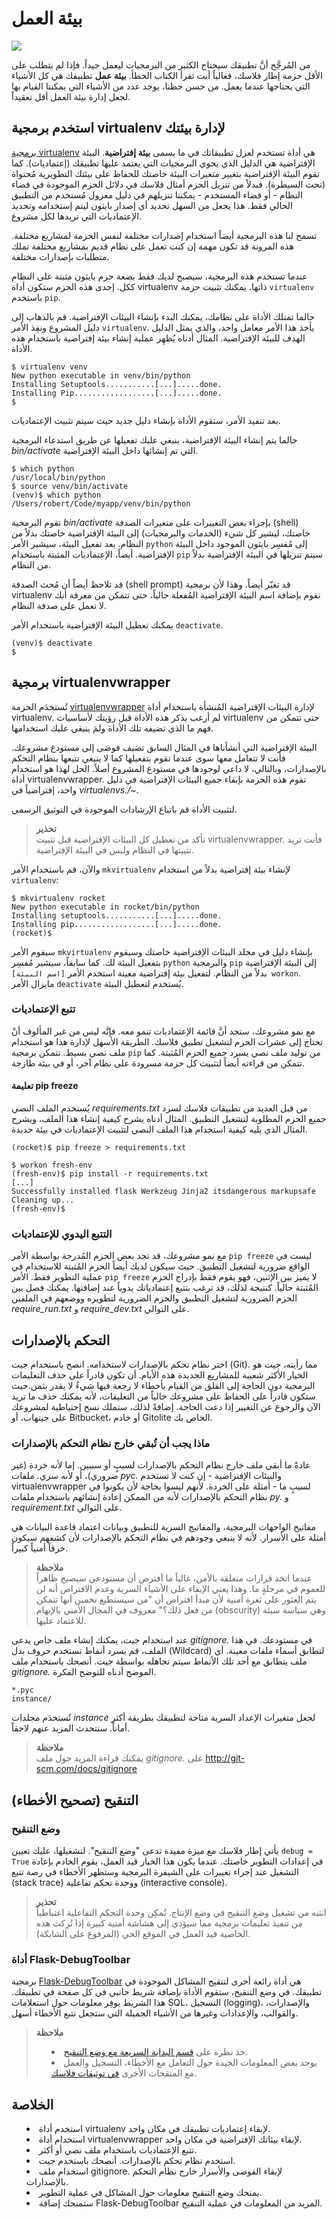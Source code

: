 # بيئة العمل

<img src='../images/environment.png' />

من المُرجَّح أنَّ تطبيقك سيحتاج الكثير من البرمجيات ليعمل جيداً. فإذا لم يتطلب على الأقل حزمة إطار فلاسك، فغالباً أنت تقرأ الكتاب الخطأ. **بيئة عمل** تطبيقك هي كل الأشياء التي يحتاجها عندما يعمل. من حسن حظنا، يوجد عدد من الأشياء التي يمكننا القيام بها لجعل إدارة بيئة العمل أقل تعقيداً.

## استخدم برمجية virtualenv لإدارة بيئتك

[برمجية virtualenv](http://www.virtualenv.org/en/latest/) هي أداة تستخدم لعزل تطبيقاتك في ما يسمى **بيئة إفتراضية**. البيئة الإفتراضية هي الدليل الذي يحوي البرمجيات التي يعتمد عليها تطبيقك (إعتماديات). كما تقوم البيئة الإفتراضية بتغيير متغيرات البيئة خاصتك للحفاظ على بيئتك التطويرية مُحتواة (تحت السيطرة). فبدلاً من تنزيل الحزم أمثال فلاسك في دلائل الحزم الموجودة في فضاء النظام - أو فضاء المستخدم - يمكننا تنزيلهم في دليل معزول مُستخدم من التطبيق الحالي فقط. هذا يجعل من السهل تحديد أي إصدار بايثون ليتم إستخدامه وتحديد الإعتماديات التي نريدها لكل مشروع.

تسمح لنا هذه البرمجية أيضاً استخدام إصدارات مختلفة لنفس الحزمة لمشاريع مختلفة. هذه المرونة قد تكون مهمة إن كنت تعمل على نظام قديم بمشاريع مختلفة تملك متطلبات بإصدارات مختلفة.

عندما تستخدم هذه البرمجية، سيصبح لديك فقط بضعة حزم بايثون مثبتة على النظام ككل. إحدى هذه الحزم ستكون أداة virtualenv ذاتها. يمكنك تثبيت حزمة `virtualenv` باستخدم `pip`.

حالما تمتلك الأداة على نظامك، يمكنك البدء بإنشاء البيئات الإفتراضية. قم بالذهاب إلى دليل المشروع ونفِذ الأمر `virtualenv`. يأخذ هذا الأمر معامل واحد، والذي يمثل الدليل الهدف للبيئة الإفتراضية. المثال أدناه يُظهِر عملية إنشاء بيئة إفتراضية باستخدام هذه الأداة.

```
$ virtualenv venv
New python executable in venv/bin/python
Installing Setuptools...........[...].....done.
Installing Pip..................[...].....done.
$
```

بعد تنفيذ الأمر، ستقوم الأداة بإنشاء دليل جديد حيث سيتم تثبيت الإعتماديات.

حالما يتم إنشاء البيئة الإفتراضية، ينبغي عليك تفعيلها عن طريق استدعاء البرمجية *bin/activate* التي تم إنشائها داخل البيئة الإفتراضية.

```
$ which python
/usr/local/bin/python
$ source venv/bin/activate
(venv)$ which python
/Users/robert/Code/myapp/venv/bin/python
```

تقوم البرمجية *bin/activate* بإجراء بعض التغييرات على متغيرات الصدفة (shell) خاصتك، ليشير كل شيء (الخدمات والبرمجيات) إلى البيئة الإفتراضية خاصتك بدلاً من النظام. بعد تفعيل البيئة، سيشير الأمر `python` إلى مُفسِر بايثون الموجود داخل البيئة الإفتراضية. أيضاً، الإعتماديات المثبتة باستخدام `pip` سيتم تنزيلها في البيئة الإفتراضية بدلاً من النظام.

قد تلاحظ أيضاً أن مُحث الصدفة (shell prompt) قد تغيّر أيضاً. وهذا لأن برمجية virtualenv تقوم بإضافة اسم البيئة الإفتراضية المُفعلة حالياً، حتى تتمكن من معرفة أنك لا تعمل على صدفة النظام.

يمكنك تعطيل البيئة الإفتراضية باستخدام الأمر `deactivate`.

```
(venv)$ deactivate
$
```

## برمجية virtualenvwrapper

تُستخدَم الحزمة [virtualenvwrapper](http://virtualenvwrapper.readthedocs.org/en/latest/) لإدارة البيئات الإفتراضية المُنشأة باستخدام أداة virtualenv. لم أرغب بذكر هذه الأداة قبل رؤيتك لأساسيات virtualenv حتى تتمكن من فهم ما الذي تضيفه تلك الأداة ولمَ ينبغي عليك استخدامها.

البيئة الإفتراضية التي أنشأناها في المثال السابق تضيف فوضى إلى مستودع مشروعك. فأنت لا تتعامل معها سوى عندما تقوم بتفعيلها كما لا ينبغي تتبعها بنظام التحكم بالإصدارات، وبالتالي، لا داعي لوجودها في مستودع المشروع أصلاً. الحل لهذا هو استخدام أداة virtualenvwrapper. تقوم هذه الحزمة بإبقاء جميع البيئات الإفتراضية في دليل واحد، إفتراضياً في *virtualenvs./~*.

لتثبيت الأداة قم باتباع الإرشادات الموجودة في التوثيق الرسمي.

<blockquote>
<b>تحذير</b><br/>
تأكد من تعطيل كل البيئات الإفتراضية قبل تثبيت virtualenvwrapper. فأنت تريد تثبيتها في النظام وليس في البيئة الإفتراضية.
</blockquote>

والآن، قم باستخدام الأمر `mkvirtualenv` لإنشاء بيئة إفتراضية بدلاً من استخدام `virtualenv`:

```
$ mkvirtualenv rocket
New python executable in rocket/bin/python
Installing setuptools...........[...].....done.
Installing pip..................[...].....done.
(rocket)$
```

سيقوم الأمر `mkvirtualenv` بإنشاء دليل في مجلد البيئات الإفتراضية خاصتك وسيقوم بتفعيل البيئة لك. كما سابقاً، سيشير مُفسِر `python` والبرمجية `pip` إلى البيئة الإفتراضية بدلاً من النظام. لتفعيل بيئة إفتراضية معينة استخدم الأمر `[اسم البيئة] workon`. مايزال الأمر `deactivate` يُستخدم لتعطيل البيئة.

### تتبع الإعتماديات

مع نمو مشروعك، ستجد أنَّ قائمة الإعتماديات تنمو معه. فإنَّه ليس من غير المألوف أنْ تحتاج إلى عشرات الحزم لتشغيل تطبيق فلاسك. الطريقة الأسهل لإدارة هذا هو استخدام ملف نصي بسيط. تتمكن برمجية `pip` من توليد ملف نصي يسرد جميع الحزم المُثبتة. كما تتمكن من قراءته أيضاً لتثبيت كل حزمة مسرودة على نظام آخر، أو في بيئة طازجة.

#### تعليمة pip freeze

يُستخدم الملف النصي *requirements.txt* من قبل العديد من تطبيقات فلاسك لسرد جميع الحزم المطلوبة لتشغيل التطبيق. المثال أدناه يشرح كيفية إنشاء هذا الملف، ويشرح المثال الذي يليه كيفية استخدام هذا الملف النصي لتثبيت الإعتماديات في بيئة جديدة.

```
(rocket)$ pip freeze > requirements.txt
```

```
$ workon fresh-env
(fresh-env)$ pip install -r requirements.txt
[...]
Successfully installed flask Werkzeug Jinja2 itsdangerous markupsafe
Cleaning up...
(fresh-env)$
```

### التتبع اليدوي للإعتماديات

مع نمو مشروعك، قد تجد بعض الحزم المُدرجة بواسطة الأمر `pip freeze` ليست في الواقع ضرورية لتشغيل التطبيق. حيث سيكون لديك أيضاً الحزم المُثبتة للاستخدام في عملية التطوير فقط. الأمر `pip freeze` لا يميز بين الإثنين، فهو يقوم فقط بإدراج الحزم المُثبتة حالياً. كنتيجة لذلك، قد ترغب بتتبع إعتمادياتك يدوياً عند إضافتها. يمكنك فصل بين الحزم الضرورية لتشغيل التطبيق والحزم الضرورية لتطويره ووضعهم في الملفين *require_run.txt* و *require_dev.txt* على التوالي.

## التحكم بالإصدارات

اختر نظام تحكم بالإصدارات لاستخدامه. انصح باستخدام جيت (Git). مما رأيته، جيت هو الخيار الأكثر شعبية للمشاريع الجديدة هذه الأيام. أن تكون قادراً على حذف التعليمات البرمجية دون الحاجة إلى القلق من القيام بأخطاء لا رجعة فيها شيءٌ لا يقدر بثمن.حيث ستكون قادراً على الحفاظ على مشروعك خالياً من التعليقات، لأنه يمكنك حذف ما تريد الآن والرجوع عن التغيير إذا دعت الحاجة. إضافةً لذلك، ستملك نسخ إحتياطية لمشروعك على جيتهاب، أو Bitbucket، أو خادم Gitolite الخاص بك.

### ماذا يجب أن تُبقي خارج نظام التحكم بالإصدارات

عادةً ما أبقي ملف خارج نظام التحكم بالإصدارات لسببٍ أو سببين. إما لأنه خردة (غير ضروري)، أو لأنه سري. ملفات *pyc.* والبيئات الإفتراضية - إن كنت لا تستخدم virtualenvwrapper لسببٍ ما - أمثلة على الخردة. لأنهم ليسوا بحاجة ﻷن يكونوا في نظام التحكم بالإصدارات لأنه من الممكن إعادة إنشائهم باستخدام ملفات *py.* و *requirement.txt* على التوالي.

مفاتيح الواجهات البرمجية، والمفاتيح السرية للتطبيق وبيانات اعتماد قاعدة البيانات هي أمثلة على الأسرار. لأنه لا ينبغي وجودهم في نظام التحكم بالإصدارات لأن كشفهم سيكون خرقاً أمنياً كبيراً.

<blockquote>
<b>ملاحظة</b><br/>
عندما اتخد قرارات متعلقة بالأمن، غالباً ما أفترض أن مستودعي سيصبح ظاهراً للعموم في مرحلةٍ ما. وهذا يعني الإبقاء على الأشياء السرية وعدم الافتراض أنه لن يتم العثور على ثغرة أمنية ﻷن مبدأ افتراض أن "من سيستطيع تخمين أنها تتمكن من فعل ذلك؟" معروف في المجال الأمني بالإبهام (obscurity) وهي سياسة سيئة للاعتماد عليها.
</blockquote>

عند استخدام جيت، يمكنك إنشاء ملف خاص يدعى *gitignore.* في مستودعك. في هذا الملف، قم بسرد أنماط تستخدم حروف بدل (Wildcard) لتطابق أسماء ملفات معينة. أي ملف يتطابق مع أحد تلك الأنماط سيتم تجاهله بواسطة جيت. أنصحك باستخدام ملف *gitignore.* الموضح أدناه للتوضح الفكرة.

```
*.pyc
instance/
```

تُستخدَم مجلدات *instance* لجعل متغيرات الإعداد السرية متاحة لتطبيقك بطريقة أكثر أماناً. سنتحدث المزيد عنهم لاحقاً.

<blockquote>
<b>ملاحظة</b><br/>
يمكنك قراءة المزيد حول ملف <i>gitignore.</i> على <a href='http://git-scm.com/docs/gitignore'>http://git-scm.com/docs/gitignore</a>
</blockquote>

## التنقيح (تصحيح الأخطاء)

### وضع التنقيح

يأتي إطار فلاسك مع ميزة مفيدة تدعى "وضع التنقيح". لتشغيلها، عليك تعيين `debug = True` في إعدادات التطوير خاصتك. عندما يكون هذا الخيار قيد العمل، يقوم الخادم بإعادة التشغيل عند إجراء تغييرات على الشيفرة البرمجية وستظهر الأخطاء في رصة تتبع (stack trace) ووحدة تحكم تفاعلية (interactive console).

<blockquote>
<b>تحذير</b><br/>
انتبه من تشغيل وضع التنقيح في وضع الإنتاج. تُمكِن وحدة التحكم التفاعلية اعتباطياً من تنفيذ تعليمات برمجية مما سيؤدي إلى هشاشة أمنية كبيرة إذا تُرِكت هذه الخاصية قيد العمل في الموقع الحي (المرفوع على الشابكة).
</blockquote>

### أداة Flask-DebugToolbar

برمجية [Flask-DebugToolbar](http://flask-debugtoolbar.readthedocs.org/en/latest/) هي أداة رائعة أخرى لتنقيح المشاكل الموجودة في تطبيقك. في وضع التنقيح، ستقوم الأداة بإضافة شريط جانبي في كل صفحة في تطبيقك. هذا الشريط يوفِر معلومات حول استعلامات SQL، التسجيل (logging)، والإصدارات، والقوالب، والإعدادات وغيرها من الأشياء الجميلة التي ستجعل تتبع الأخطاء أسهل.

<blockquote>
<b>ملاحظة</b><br/>
<ul style='list-style-type: disc; list-style-position: inside;'>
  <li>خذ نظرة على <a href='http://flask.pocoo.org/docs/quickstart/#debug-mode'>قسم البداية السريعة مع وضع التنقيح</a>.</li>
  <li>يوجد بعض المعلومات الجيدة حول التعامل مع الأخطاء، التسجيل والعمل مع المنقحات الأخرى <a href='http://flask.pocoo.org/docs/errorhandling'>في توثيقات فلاسك</a>.</li>
</ul>
</blockquote>

## الخلاصة

<ul style='list-style-type: disc; list-style-position: inside;'>
  <li>استخدم أداة virtualenv لإبقاء إعتماديات تطبيقك في مكان واحد.</li>
  <li>استخدام أداة virtualenvwrapper لإبقاء بيئاتك الإفتراضية في مكان واحد.</li>
  <li>تتبع الإعتماديات باستخدام ملف نصي أو أكثر.</li>
  <li>استخدم نظام تحكم بالإصدارات. أنصحك باستخدم جيت.</li>
  <li>استخدام ملف gitignore. لإبقاء الفوضى والأسرار خارج نظام التحكم بالإصدارات.</li>
  <li>يمنحك وضع التنقيح معلومات حول المشاكل في عملية التطوير.</li>
  <li>ستمنحك إضافة Flask-DebugToolbar المزيد من المعلومات في عملية التنقيح.</li>
</ul>
